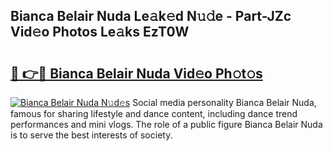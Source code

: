 ## Bianca Belair Nuda Le𝚊k𝚎d N𝚞𝚍e - Part-JZc Vid𝚎o Photos Le𝚊ks EzT0W

# <h2><a href="http://fbc8tb.evod.top/?m=Bianca+Belair+Nuda">🔗 👉🔴 Bianca Belair Nuda Vid𝚎o Ph𝚘t𝚘s</a></h2>

[![Bianca Belair Nuda N𝚞d𝚎s](https://i.imgur.com/8V9OHl7.gif)](http://fbc8tb.evod.top/?m=Bianca+Belair+Nuda)
Social media personality Bianca Belair Nuda, famous for sharing lifestyle and dance content, including dance trend performances and mini vlogs. The role of a public figure Bianca Belair Nuda is to serve the best interests of society. 
